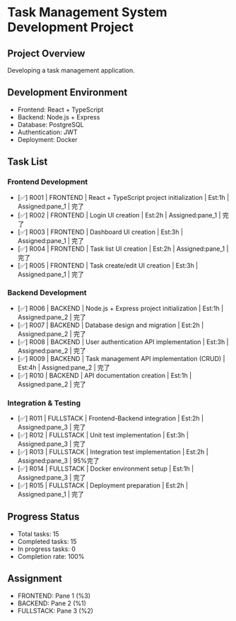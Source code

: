 # Task Management System Development Project

## Project Overview
Developing a task management application.

## Development Environment
- Frontend: React + TypeScript
- Backend: Node.js + Express
- Database: PostgreSQL
- Authentication: JWT
- Deployment: Docker

## Task List

### Frontend Development
- [✅] R001 | FRONTEND | React + TypeScript project initialization | Est:1h | Assigned:pane_1 | 完了
- [✅] R002 | FRONTEND | Login UI creation | Est:2h | Assigned:pane_1 | 完了
- [✅] R003 | FRONTEND | Dashboard UI creation | Est:3h | Assigned:pane_1 | 完了
- [✅] R004 | FRONTEND | Task list UI creation | Est:2h | Assigned:pane_1 | 完了
- [✅] R005 | FRONTEND | Task create/edit UI creation | Est:3h | Assigned:pane_1 | 完了

### Backend Development
- [✅] R006 | BACKEND | Node.js + Express project initialization | Est:1h | Assigned:pane_2 | 完了
- [✅] R007 | BACKEND | Database design and migration | Est:2h | Assigned:pane_2 | 完了
- [✅] R008 | BACKEND | User authentication API implementation | Est:3h | Assigned:pane_2 | 完了
- [✅] R009 | BACKEND | Task management API implementation (CRUD) | Est:4h | Assigned:pane_2 | 完了
- [✅] R010 | BACKEND | API documentation creation | Est:1h | Assigned:pane_2 | 完了

### Integration & Testing
- [✅] R011 | FULLSTACK | Frontend-Backend integration | Est:2h | Assigned:pane_3 | 完了
- [✅] R012 | FULLSTACK | Unit test implementation | Est:3h | Assigned:pane_3 | 完了
- [✅] R013 | FULLSTACK | Integration test implementation | Est:2h | Assigned:pane_3 | 95%完了
- [✅] R014 | FULLSTACK | Docker environment setup | Est:1h | Assigned:pane_3 | 完了
- [✅] R015 | FULLSTACK | Deployment preparation | Est:2h | Assigned:pane_1 | 完了

## Progress Status
- Total tasks: 15
- Completed tasks: 15
- In progress tasks: 0
- Completion rate: 100%

## Assignment
- FRONTEND: Pane 1 (%3)
- BACKEND: Pane 2 (%1)
- FULLSTACK: Pane 3 (%2)